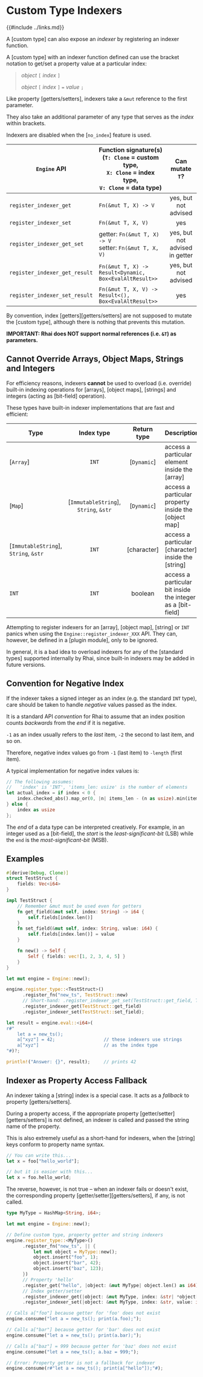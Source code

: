 Custom Type Indexers
===================

{{#include ../links.md}}

A [custom type] can also expose an _indexer_ by registering an indexer function.

A [custom type] with an indexer function defined can use the bracket notation to get/set a property
value at a particular index:

> _object_ `[` _index_ `]`
>
> _object_ `[` _index_ `]` `=` _value_ `;`

Like property [getters/setters], indexers take a `&mut` reference to the first parameter.

They also take an additional parameter of any type that serves as the _index_ within brackets.

Indexers are disabled when the [`no_index`] feature is used.

| `Engine` API                  | Function signature(s)<br/>(`T: Clone` = custom type,<br/>`X: Clone` = index type,<br/>`V: Clone` = data type) |        Can mutate `T`?         |
| ----------------------------- | ------------------------------------------------------------------------------------------------------------- | :----------------------------: |
| `register_indexer_get`        | `Fn(&mut T, X) -> V`                                                                                          |      yes, but not advised      |
| `register_indexer_set`        | `Fn(&mut T, X, V)`                                                                                            |              yes               |
| `register_indexer_get_set`    | getter: `Fn(&mut T, X) -> V`<br/>setter: `Fn(&mut T, X, V)`                                                   | yes, but not advised in getter |
| `register_indexer_get_result` | `Fn(&mut T, X) -> Result<Dynamic, Box<EvalAltResult>>`                                                        |      yes, but not advised      |
| `register_indexer_set_result` | `Fn(&mut T, X, V) -> Result<(), Box<EvalAltResult>>`                                                          |              yes               |

By convention, index [getters][getters/setters] are not supposed to mutate the [custom type],
although there is nothing that prevents this mutation.

**IMPORTANT: Rhai does NOT support normal references (i.e. `&T`) as parameters.**


Cannot Override Arrays, Object Maps, Strings and Integers
--------------------------------------------------------

For efficiency reasons, indexers **cannot** be used to overload (i.e. override)
built-in indexing operations for [arrays], [object maps], [strings] and integers
(acting as [bit-field] operation).

These types have built-in indexer implementations that are fast and efficient:

| Type                                      |                Index type                 | Return type | Description                                                 |
| ----------------------------------------- | :---------------------------------------: | :---------: | ----------------------------------------------------------- |
| [`Array`]                                 |                   `INT`                   | [`Dynamic`] | access a particular element inside the [array]              |
| [`Map`]                                   | [`ImmutableString`],<br/>`String`, `&str` | [`Dynamic`] | access a particular property inside the [object map]        |
| [`ImmutableString`],<br/>`String`, `&str` |                   `INT`                   | [character] | access a particular [character] inside the [string]         |
| `INT`                                     |                   `INT`                   |   boolean   | access a particular bit inside the integer as a [bit-field] |

Attempting to register indexers for an [array], [object map], [string] or `INT` panics
when using the `Engine::register_indexer_XXX` API.  They can, however, be defined in a
[plugin module], only to be ignored.

In general, it is a bad idea to overload indexers for any of the [standard types] supported
internally by Rhai, since built-in indexers may be added in future versions.


Convention for Negative Index
-----------------------------

If the indexer takes a signed integer as an index (e.g. the standard `INT` type), care should be
taken to handle _negative_ values passed as the index.

It is a standard API _convention_ for Rhai to assume that an index position counts _backwards_ from
the _end_ if it is negative.

`-1` as an index usually refers to the _last_ item, `-2` the second to last item, and so on.

Therefore, negative index values go from `-1` (last item) to `-length` (first item).

A typical implementation for negative index values is:

```rust , no_run
// The following assumes:
//   'index' is 'INT', 'items_len: usize' is the number of elements
let actual_index = if index < 0 {
    index.checked_abs().map_or(0, |n| items_len - (n as usize).min(items_len))
} else {
    index as usize
};
```

The _end_ of a data type can be interpreted creatively.  For example, in an integer used as a
[bit-field], the _start_ is the _least-significant-bit_ (LSB) while the `end` is the
_most-significant-bit_ (MSB).


Examples
--------

```rust , no_run
#[derive(Debug, Clone)]
struct TestStruct {
    fields: Vec<i64>
}

impl TestStruct {
    // Remember &mut must be used even for getters
    fn get_field(&mut self, index: String) -> i64 {
        self.fields[index.len()]
    }
    fn set_field(&mut self, index: String, value: i64) {
        self.fields[index.len()] = value
    }

    fn new() -> Self {
        Self { fields: vec![1, 2, 3, 4, 5] }
    }
}

let mut engine = Engine::new();

engine.register_type::<TestStruct>()
      .register_fn("new_ts", TestStruct::new)
      // Short-hand: .register_indexer_get_set(TestStruct::get_field, TestStruct::set_field);
      .register_indexer_get(TestStruct::get_field)
      .register_indexer_set(TestStruct::set_field);

let result = engine.eval::<i64>(
r#"
    let a = new_ts();
    a["xyz"] = 42;                  // these indexers use strings
    a["xyz"]                        // as the index type
"#)?;

println!("Answer: {}", result);     // prints 42
```


Indexer as Property Access Fallback
----------------------------------

An indexer taking a [string] index is a special case.  It acts as a _fallback_ to property
[getters/setters].

During a property access, if the appropriate property [getter/setter][getters/setters] is not
defined, an indexer is called and passed the string name of the property.

This is also extremely useful as a short-hand for indexers, when the [string] keys conform to
property name syntax.

```rust , no_run
// You can write this...
let x = foo["hello_world"];

// but it is easier with this...
let x = foo.hello_world;
```

The reverse, however, is not true &ndash; when an indexer fails or doesn't exist, the corresponding
property [getter/setter][getters/setters], if any, is not called.

```rust , no_run
type MyType = HashMap<String, i64>;

let mut engine = Engine::new();

// Define custom type, property getter and string indexers
engine.register_type::<MyType>()
      .register_fn("new_ts", || {
          let mut object = MyType::new();
          object.insert("foo", 1);
          object.insert("bar", 42);
          object.insert("baz", 123);
      })
      // Property 'hello'
      .register_get("hello", |object: &mut MyType| object.len() as i64)
      // Index getter/setter
      .register_indexer_get(|object: &mut MyType, index: &str| *object[index])
      .register_indexer_set(|object: &mut MyType, index: &str, value: i64| object[index] = value);

// Calls a["foo"] because getter for 'foo' does not exist
engine.consume("let a = new_ts(); print(a.foo);");

// Calls a["bar"] because getter for 'bar' does not exist
engine.consume("let a = new_ts(); print(a.bar);");

// Calls a["baz"] = 999 because getter for 'baz' does not exist
engine.consume("let a = new_ts(); a.baz = 999;");

// Error: Property getter is not a fallback for indexer
engine.consume(r#"let a = new_ts(); print(a["hello"]);"#);
```
